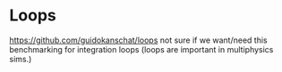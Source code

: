 # Loops
https://github.com/guidokanschat/loops
not sure if we want/need this
benchmarking for integration loops (loops are important in multiphysics sims.)
